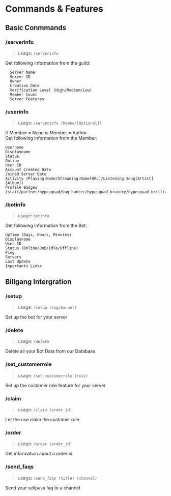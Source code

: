 # Commands & Features

## Basic Conmmands

### /serverinfo

> usage: `/serverinfo` 

Get following Information from the guild:
```
  Server Name
  Server ID
  Owner
  Creation Date
  Verification Level (High/Medium/Low)
  Member Count
  Server Features
  ```

### /userinfo

> usage: `/serverinfo (Member[Optional])` 

If Member = None is Member = Author  
Get following Information from the Member:
```
Username
Displayname
Status
Online
User ID
Account Created Date
Joined Server Date
Activity (Playing:Name/Streaming:Name[URL]/Listening:Song[Artist][Album])
Profile Badges (staff/partner/hypesquad/bug_hunter/hypesquad_bravery/hypesquad_brilliance/hypesquad_balance/early_supporter/system/bug_hunter_level_2/verified_bot/verified_bot_developer/early_verified_bot_developer/moderator_programs_alumni/discord_certified_moderator/http_interactions_bot/spammer/active_developer/bot)
  ```

### /botinfo

> usage: `botinfo` 

Get following Information from the Bot:
```
UpTime (Days, Hours, Minutes)
Displayname
User ID
Status (Online/Dnb/Idle/Offline)
Ping
Servers
Last Update
Importants Links
  ```
## Billgang Intergration

### /setup

> usage: `/setup (logchannel)` 

Set up the bot for your server

### /delete

> usage: `/delete` 

Delete all your Bot Data from our Database

### /set_customerrole

> usage: `/set_customerrole (role)` 

Set up the customer role feature for your server


### /claim

> usage: `/claim (order_id)` 

Let the use claim the customer role

### /order

> usage: `/order (order_id)` 

Get information about a order id


### /send_faqs

> usage: `/send_faqs (title) (channel)` 

Send your sellpass faq to a channel
